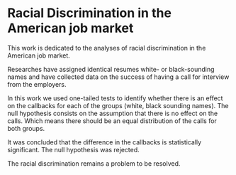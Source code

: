 # Racial Discrimination in the American job market
This work is dedicated to the analyses of racial discrimination in the American job market. 

Researches have assigned identical resumes white- or black-sounding names and have collected data on the success of having a call for interview from the employers.

In this work we used one-tailed tests to identify whether there is an effect on the callbacks for each of the groups (white, black sounding names). The null hypothesis consists on the assumption that there is no effect on the calls. Which means there should be an equal distribution of the calls for both groups.

It was concluded that the difference in the callbacks is statistically significant. The null hypothesis was rejected.

The racial discrimination remains a problem to be resolved.
